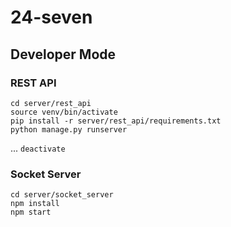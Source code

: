 # 24-seven

## Developer Mode
### REST API
`cd server/rest_api`</br>
`source venv/bin/activate`</br>
`pip install -r server/rest_api/requirements.txt`</br>
`python manage.py runserver`</br>

... `deactivate`

### Socket Server
`cd server/socket_server`</br>
`npm install`</br>
`npm start`</br>
